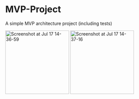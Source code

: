 # MVP-Project
A simple MVP architecture project (including tests)

<img width="200" alt="Screenshot at Jul 17 14-36-59" src="https://user-images.githubusercontent.com/75501963/179396312-ce3f9c3b-784a-46c9-b208-feaad1e32e7f.png"> <img width="200" alt="Screenshot at Jul 17 14-37-16" src="https://user-images.githubusercontent.com/75501963/179396317-e5c64a80-2d6d-4eb6-828c-cb137a2f2846.png">
